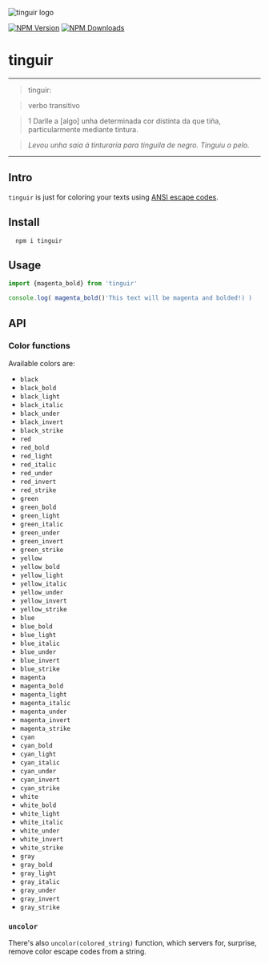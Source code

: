 ![tinguir logo](https://tinguir.afialapis.com/logo.png)

[![NPM Version](https://badge.fury.io/js/tinguir.svg)](https://www.npmjs.com/package/tinguir)
[![NPM Downloads](https://img.shields.io/npm/dm/tinguir.svg?style=flat)](https://www.npmjs.com/package/tinguir)


# tinguir

---

> tinguir:

> verbo transitivo

> 1 Darlle a [algo] unha determinada cor distinta da que tiña, particularmente mediante tintura. 

> _Levou unha saia á tinturaría para tinguila de negro. Tinguiu o pelo._

---

## Intro

`tinguir` is just for coloring your texts using [ANSI escape codes](https://en.wikipedia.org/wiki/ANSI_escape_code).

## Install

```
  npm i tinguir
```

## Usage

```js
import {magenta_bold} from 'tinguir'

console.log( magenta_bold()'This text will be magenta and bolded!) )

```

## API

### Color functions

Available colors are:

  - `black`
  - `black_bold`
  - `black_light`
  - `black_italic`
  - `black_under`
  - `black_invert`
  - `black_strike`
  - `red`
  - `red_bold`
  - `red_light`
  - `red_italic`
  - `red_under`
  - `red_invert`
  - `red_strike`
  - `green`
  - `green_bold`
  - `green_light`
  - `green_italic`
  - `green_under`
  - `green_invert`
  - `green_strike`
  - `yellow`
  - `yellow_bold`
  - `yellow_light`
  - `yellow_italic`
  - `yellow_under`
  - `yellow_invert`
  - `yellow_strike`
  - `blue`
  - `blue_bold`
  - `blue_light`
  - `blue_italic`
  - `blue_under`
  - `blue_invert`
  - `blue_strike`
  - `magenta`
  - `magenta_bold`
  - `magenta_light`
  - `magenta_italic`
  - `magenta_under`
  - `magenta_invert`
  - `magenta_strike`
  - `cyan`
  - `cyan_bold`
  - `cyan_light`
  - `cyan_italic`
  - `cyan_under`
  - `cyan_invert`
  - `cyan_strike`
  - `white`
  - `white_bold`
  - `white_light`
  - `white_italic`
  - `white_under`
  - `white_invert`
  - `white_strike`
  - `gray`
  - `gray_bold`
  - `gray_light`
  - `gray_italic`
  - `gray_under`
  - `gray_invert`
  - `gray_strike`

### `uncolor`

There's also `uncolor(colored_string)` function, which servers for, surprise, remove color escape codes from a string.
